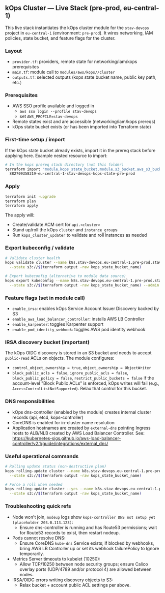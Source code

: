 ## kOps Cluster — Live Stack (pre-prod, eu-central-1)

This live stack instantiates the kOps cluster module for the `stav-devops` project in `eu-central-1` (environment: `pre-prod`). It wires networking, IAM policies, state bucket, and feature flags for the cluster.

### Layout
- `provider.tf`: providers, remote state for networking/iam/kops prerequisites
- `main.tf`: module call to `modules/aws/kops//cluster`
- `outputs.tf`: selected outputs (kops state bucket name, public key path, etc.)

### Prerequisites
- AWS SSO profile available and logged in
  - `aws sso login --profile stav-devops`
  - set `AWS_PROFILE=stav-devops`
- Remote states exist and are accessible (networking/iam/kops prereqs)
- kOps state bucket exists (or has been imported into Terraform state)

### First-time setup / import
If the kOps state bucket already exists, import it in the prereq stack before applying here. Example nested resource to import:

```bash
# In the kops prereq stack directory (not this folder)
terraform import "module.kops_state_bucket.module.s3_bucket.aws_s3_bucket.this[0]" \
  882709358319-eu-central-1-stav-devops-kops-state-pre-prod
```

### Apply
```bash
terraform init -upgrade
terraform plan
terraform apply
```

The apply will:
- Create/validate ACM cert for `api.<cluster>`
- Stand up/roll the kOps `cluster` and `instance_group`s
- Run `kops_cluster_updater` to validate and roll instances as needed

### Export kubeconfig / validate
```bash
# Validate cluster health
kops validate cluster --name k8s.stav-devops.eu-central-1.pre-prod.stavco9.com \
  --state s3://$(terraform output -raw kops_state_bucket_name)

# Export kubeconfig (alternative to module data source)
kops export kubeconfig --name k8s.stav-devops.eu-central-1.pre-prod.stavco9.com \
  --state s3://$(terraform output -raw kops_state_bucket_name) --admin
```

### Feature flags (set in module call)
- `enable_irsa`: enables kOps Service Account Issuer Discovery backed by S3
- `enable_aws_load_balancer_controller`: installs AWS LB Controller
- `enable_karpenter`: toggles Karpenter support
- `enable_pod_identity_webhook`: toggles AWS pod identity webhook

### IRSA discovery bucket (important)
The kOps OIDC discovery is stored in an S3 bucket and needs to accept `public-read` ACLs on objects. The module configures:
- `control_object_ownership = true`, `object_ownership = ObjectWriter`
- `block_public_acls = false`, `ignore_public_acls = false`, `block_public_policy = false`, `restrict_public_buckets = false`
If the account-level "Block Public ACLs" is enforced, kOps writes will fail (e.g., `AccessControlListNotSupported`). Relax that control for this bucket.

### DNS responsibilities
- kOps dns-controller (enabled by the module) creates internal cluster records (api, etcd, kops-controller)
- CoreDNS is enabled for in-cluster name resolution
- Application hostnames are created by `external-dns` pointing Ingress hosts to ALB/NLB created by AWS Load Balancer Controller. See: https://kubernetes-sigs.github.io/aws-load-balancer-controller/v2.1/guide/integrations/external_dns/

### Useful operational commands
```bash
# Rolling update status (non-destructive plan)
kops rolling-update cluster --name k8s.stav-devops.eu-central-1.pre-prod.stavco9.com \
  --state s3://$(terraform output -raw kops_state_bucket_name)

# Force a roll when needed
kops rolling-update cluster --yes --name k8s.stav-devops.eu-central-1.pre-prod.stavco9.com \
  --state s3://$(terraform output -raw kops_state_bucket_name)
```

### Troubleshooting quick refs
- Node won't join, `nodeup` logs show `kops-controller DNS not setup yet (placeholder 203.0.113.123)`:
  - Ensure dns-controller is running and has Route53 permissions; wait for Route53 records to exist, then restart nodeup.
- Pods cannot resolve DNS:
  - Ensure CoreDNS `kube-dns` Service exists; if blocked by webhooks, bring AWS LB Controller up or set its webhook failurePolicy to Ignore temporarily.
- Metrics Server timeouts to kubelet (10250):
  - Allow TCP/10250 between node security groups; ensure Calico overlay ports (UDP/4789 and/or protocol 4) are allowed between nodes.
- IRSA/OIDC errors writing discovery objects to S3:
  - Relax bucket + account public ACL settings per above.


